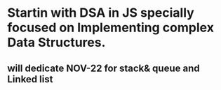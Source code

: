 # Startin with DSA in JS specially focused on Implementing complex Data Structures.

## will dedicate NOV-22 for stack& queue and Linked list
